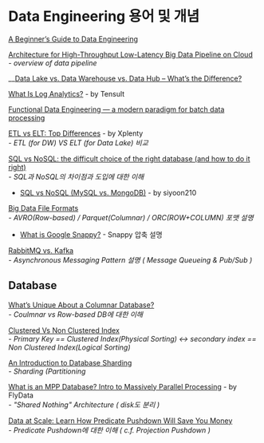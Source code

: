 # Data Engineering 용어 및 개념

[A Beginner’s Guide to Data Engineering](https://medium.com/@rchang/a-beginners-guide-to-data-engineering-part-i-4227c5c457d7)

[Architecture for High-Throughput Low-Latency Big Data Pipeline on Cloud](https://towardsdatascience.com/scalable-efficient-big-data-analytics-machine-learning-pipeline-architecture-on-cloud-4d59efc092b5)  
  _-  overview of data pipeline_

\_\_[Data Lake vs. Data Warehouse vs. Data Hub – What’s the Difference?](https://miktysh.com.au/data-lake-vs-data-warehouse-vs-data-hub-whats-the-difference/)

[What Is Log Analytics?](https://blogs.tensult.com/2018/04/10/what-is-log-analytics/) - by Tensult

[Functional Data Engineering — a modern paradigm for batch data processing](https://medium.com/@maximebeauchemin/functional-data-engineering-a-modern-paradigm-for-batch-data-processing-2327ec32c42a)

[ETL vs ELT: Top Differences](https://www.xplenty.com/blog/etl-vs-elt/) - by Xplenty  
  _-  ETL \(for DW\) VS ELT \(for Data Lake\) 비교_

[SQL vs NoSQL: the difficult choice of the right database \(and how to do it right\)](https://towardsdatascience.com/its-time-to-familiarize-yourself-with-nosql-databases-more-than-ever-5fb1f65c22b1)  
  _-  SQL과 NoSQL의 차이점과 도입에 대한 이해_

* [SQL vs NoSQL \(MySQL vs. MongoDB\)](https://siyoon210.tistory.com/130) - by siyoon210

[Big Data File Formats](https://blog.clairvoyantsoft.com/big-data-file-formats-3fb659903271)  
  _-  AVRO\(Row-based\) / Parquet\(Columnar\) / ORC\(ROW+COLUMN\) 포맷 설명_

* [What is Google Snappy?](https://blog.openbridge.com/what-is-google-snappy-high-speed-data-compression-and-decompression-f6919f20dce4) - Snappy 압축 설명

[RabbitMQ vs. Kafka](https://medium.com/better-programming/rabbitmq-vs-kafka-1ef22a041793)  
  _-  Asynchronous Messaging Pattern 설명 \( Message Queueing & Pub/Sub \)_

## Database

[What’s Unique About a Columnar Database?](https://www.flydata.com/blog/whats-unique-about-a-columnar-database/)  
  _-  Coulmnar vs Row-based DB에 대한 이해_

[Clustered Vs Non Clustered Index](https://medium.com/fintechexplained/clustered-vs-non-clustered-index-8efed55ed7b9)  
  _-  Primary Key == Clustered Index\(Physical Sorting\) &lt;-&gt; secondary index == Non Clustered Index\(Logical Sorting\)_

[An Introduction to Database Sharding](https://medium.com/better-programming/an-introduction-to-database-sharding-b6abde73d04f)  
  _-  Sharding \(Partitioning_

[What is an MPP Database? Intro to Massively Parallel Processing](https://www.flydata.com/blog/introduction-to-massively-parallel-processing/) - by FlyData  
  _-  "Shared Nothing" Architecture \( disk도 분리 \)_

[Data at Scale: Learn How Predicate Pushdown Will Save You Money](https://medium.com/microsoftazure/data-at-scale-learn-how-predicate-pushdown-will-save-you-money-7063b80878d7)  
  _-  Predicate Pushdown에 대한 이해 \( c.f. Projection Pushdown \)_

